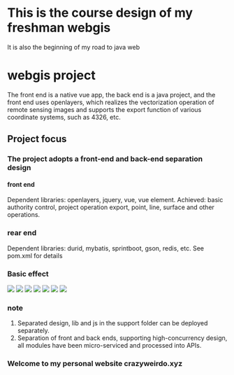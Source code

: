 # This is the course design of my freshman webgis
It is also the beginning of my road to java web

# webgis project
The front end is a native vue app, the back end is a java project, and the front end uses openlayers, which realizes the vectorization operation of remote sensing images and supports the export function of various coordinate systems, such as 4326, etc.

## Project focus

### The project adopts a front-end and back-end separation design

#### front end
Dependent libraries: openlayers, jquery, vue, vue element.
Achieved: basic authority control, project operation export, point, line, surface and other operations.

### rear end
Dependent libraries: durid, mybatis, sprintboot, gson, redis, etc. See pom.xml for details

### Basic effect
![](images/2.png)
![](images/3.JPG)
![](images/4.JPG)
![](images/5.JPG)
![](images/6.JPG)
![](images/7.JPG)
![](images/8.JPG)


### note
1. Separated design, lib and js in the support folder can be deployed separately.
2. Separation of front and back ends, supporting high-concurrency design, all modules have been micro-serviced and processed into APIs.


### Welcome to my personal website crazyweirdo.xyz
